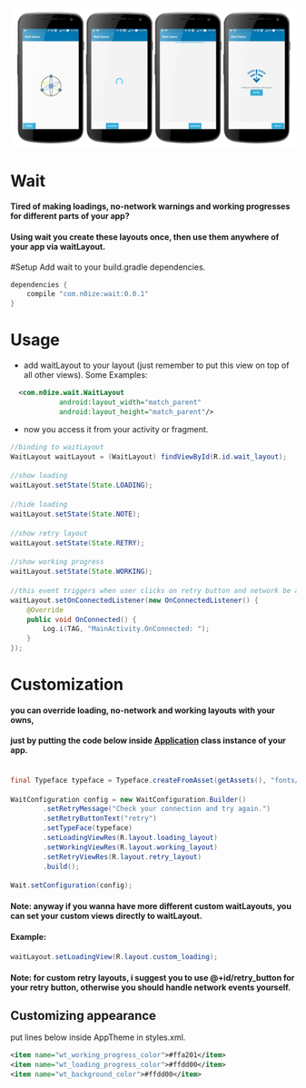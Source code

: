 ![alt tag](https://raw.githubusercontent.com/n0ise9914/wait/master/screenshot/states.png)
# Wait
#### Tired of making loadings, no-network warnings and working progresses for different parts of your app?<br/>
#### Using wait you create these layouts once, then use them anywhere of your app via waitLayout.
#Setup
Add wait to your build.gradle dependencies.
```gradle
dependencies {
    compile "com.n0ize:wait:0.0.1"
}
```
# Usage
- add waitLayout to your layout (just remember to put this view on top of all other views).
Some Examples:
```xml
  <com.n0ize.wait.WaitLayout
            android:layout_width="match_parent"
            android:layout_height="match_parent"/>
```
- now you access it from your activity or fragment.
```java
//binding to waitLayout
WaitLayout waitLayout = (WaitLayout) findViewById(R.id.wait_layout);

//show loading
waitLayout.setState(State.LOADING);

//hide loading
waitLayout.setState(State.NOTE);

//show retry layout
waitLayout.setState(State.RETRY);

//show working progress
waitLayout.setState(State.WORKING);

//this event triggers when user clicks on retry button and network be avalable. 
waitLayout.setOnConnectedListener(new OnConnectedListener() {
    @Override
    public void OnConnected() {
        Log.i(TAG, "MainActivity.OnConnected: ");
    }
});
```   
   
# Customization
#### you can override loading, no-network and working layouts with your owns,<br/>
#### just by putting the code below inside [Application](https://developer.android.com/reference/android/app/Application.html) class instance of your app.
```java

final Typeface typeface = Typeface.createFromAsset(getAssets(), "fonts/Roboto.ttf");

WaitConfiguration config = new WaitConfiguration.Builder()
		.setRetryMessage("Check your connection and try again.")
		.setRetryButtonText("retry")
		.setTypeFace(typeface)
		.setLoadingViewRes(R.layout.loading_layout)
		.setWorkingViewRes(R.layout.working_layout)
		.setRetryViewRes(R.layout.retry_layout)
		.build();

Wait.setConfiguration(config);
```
#### Note: anyway if you wanna have more different custom waitLayouts, you can set your custom views directly to waitLayout.<br/>
#### Example:
```java
waitLayout.setLoadingView(R.layout.custom_loading);
```
#### Note: for custom retry layouts, i suggest you to use @+id/retry_button for your retry button, otherwise you should handle network events yourself.

## Customizing appearance
put lines below inside AppTheme in styles.xml.
```xml
<item name="wt_working_progress_color">#ffa201</item>
<item name="wt_loading_progress_color">#ffdd00</item>
<item name="wt_background_color">#ffdd00</item>
```
